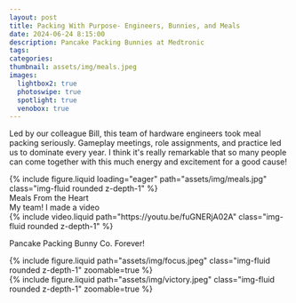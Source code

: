 ```yaml
---
layout: post
title: Packing With Purpose- Engineers, Bunnies, and Meals
date: 2024-06-24 8:15:00
description: Pancake Packing Bunnies at Medtronic
tags: 
categories: 
thumbnail: assets/img/meals.jpeg
images:
  lightbox2: true
  photoswipe: true
  spotlight: true
  venobox: true
---
```


Led by our colleague Bill, this team of hardware engineers took meal packing seriously. Gameplay meetings, role assignments, and practice led us to dominate every year. I think it's really remarkable that so many people can come together with this much energy and excitement for a good cause! 

<div class="row mt-3">
    <div class="col-sm mt-3 mt-md-0">
        {% include figure.liquid loading="eager" path="assets/img/meals.jpg" class="img-fluid rounded z-depth-1" %}
    </div>
</div>
<div class="caption">
    Meals From the Heart 
</div>
My team! I made a video

<div class="row mt-3">
    <div class="col-sm mt-3 mt-md-0">
        {% include video.liquid path="https://youtu.be/fuGNERjA02A" class="img-fluid rounded z-depth-1" %}
    </div>
</div>

Pancake Packing Bunny Co. Forever!

<div class="row mt-3">
    <div class="col-sm mt-3 mt-md-0">
        {% include figure.liquid path="assets/img/focus.jpeg" class="img-fluid rounded z-depth-1" zoomable=true %}
    </div>
    <div class="col-sm mt-3 mt-md-0">
        {% include figure.liquid path="assets/img/victory.jpeg" class="img-fluid rounded z-depth-1" zoomable=true %}
    </div>
</div>
<!-- <div class="row mt-3">
    <div class="col-sm mt-3 mt-md-0">
        {% include figure.liquid loading="eager" path="assets/img/victory.jpeg" class="img-fluid rounded z-depth-1" %}
    </div>
</div> -->


<!-- <div class="row mt-3">
    <div class="col-sm mt-3 mt-md-0">
        {% include video.liquid path="assets/video/pexels-engin-akyurt-6069112-960x540-30fps.mp4" class="img-fluid rounded z-depth-1" controls=true autoplay=true %}
    </div>
    <div class="col-sm mt-3 mt-md-0">
        {% include video.liquid path="assets/video/pexels-engin-akyurt-6069112-960x540-30fps.mp4" class="img-fluid rounded z-depth-1" controls=true %}
    </div>
</div>
<div class="caption">
    A simple, elegant caption looks good between video rows, after each row, or doesn't have to be there at all.
</div> -->